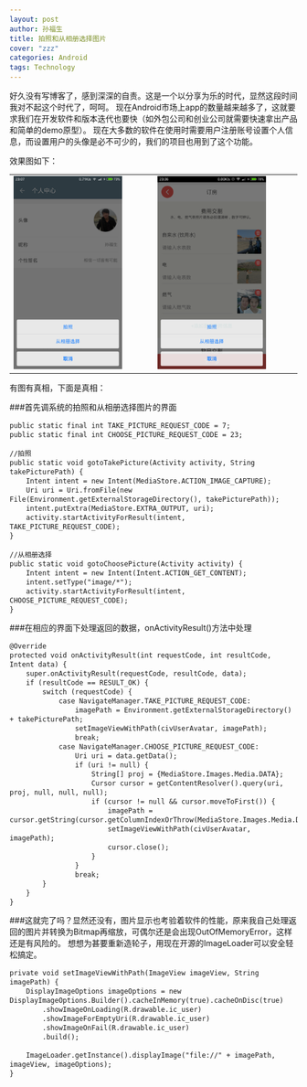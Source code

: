 ```yaml
---
layout: post
author: 孙福生
title: 拍照和从相册选择图片
cover: "zzz"
categories: Android
tags: Technology
---
```


好久没有写博客了，感到深深的自责。这是一个以分享为乐的时代，显然这段时间我对不起这个时代了，呵呵。
现在Android市场上app的数量越来越多了，这就要求我们在开发软件和版本迭代也要快（如外包公司和创业公司就需要快速拿出产品和简单的demo原型）。
现在大多数的软件在使用时需要用户注册账号设置个人信息，而设置用户的头像是必不可少的，我们的项目也用到了这个功能。

效果图如下：

<table>
    <tr>
        <td><img src="/assets/android_take_choose_picture.png" style="width: 80%;"></td>
        <td><img src="/assets/android_take_choose_picture1.png" style="width: 80%;"></td>
    </tr>
</table>


有图有真相，下面是真相：

###首先调系统的拍照和从相册选择图片的界面

    public static final int TAKE_PICTURE_REQUEST_CODE = 7;
    public static final int CHOOSE_PICTURE_REQUEST_CODE = 23;

    //拍照
    public static void gotoTakePicture(Activity activity, String takePicturePath) {
        Intent intent = new Intent(MediaStore.ACTION_IMAGE_CAPTURE);
        Uri uri = Uri.fromFile(new File(Environment.getExternalStorageDirectory(), takePicturePath));
        intent.putExtra(MediaStore.EXTRA_OUTPUT, uri);
        activity.startActivityForResult(intent, TAKE_PICTURE_REQUEST_CODE);
    }

    //从相册选择
    public static void gotoChoosePicture(Activity activity) {
        Intent intent = new Intent(Intent.ACTION_GET_CONTENT);
        intent.setType("image/*");
        activity.startActivityForResult(intent, CHOOSE_PICTURE_REQUEST_CODE);
    }

###在相应的界面下处理返回的数据，onActivityResult()方法中处理

    @Override
    protected void onActivityResult(int requestCode, int resultCode, Intent data) {
        super.onActivityResult(requestCode, resultCode, data);
        if (resultCode == RESULT_OK) {
            switch (requestCode) {
                case NavigateManager.TAKE_PICTURE_REQUEST_CODE:
                    imagePath = Environment.getExternalStorageDirectory() + takePicturePath;
                    setImageViewWithPath(civUserAvatar, imagePath);
                    break;
                case NavigateManager.CHOOSE_PICTURE_REQUEST_CODE:
                    Uri uri = data.getData();
                    if (uri != null) {
                        String[] proj = {MediaStore.Images.Media.DATA};
                        Cursor cursor = getContentResolver().query(uri, proj, null, null, null);
                        if (cursor != null && cursor.moveToFirst()) {
                            imagePath = cursor.getString(cursor.getColumnIndexOrThrow(MediaStore.Images.Media.DATA));
                            setImageViewWithPath(civUserAvatar, imagePath);
                            cursor.close();
                        }
                    }
                    break;
            }
        }
    }

###这就完了吗？显然还没有，图片显示也考验着软件的性能，原来我自己处理返回的图片并转换为Bitmap再缩放，可偶尔还是会出现OutOfMemoryError，这样还是有风险的。
想想为甚要重新造轮子，用现在开源的ImageLoader可以安全轻松搞定。

    private void setImageViewWithPath(ImageView imageView, String imagePath) {
        DisplayImageOptions imageOptions = new DisplayImageOptions.Builder().cacheInMemory(true).cacheOnDisc(true)
            .showImageOnLoading(R.drawable.ic_user)
            .showImageForEmptyUri(R.drawable.ic_user)
            .showImageOnFail(R.drawable.ic_user)
            .build();

        ImageLoader.getInstance().displayImage("file://" + imagePath, imageView, imageOptions);
    }



